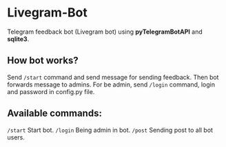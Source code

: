 # Livegram-Bot
Telegram feedback bot (Livegram bot) using **pyTelegramBotAPI** and **sqlite3**.
## How bot works?
Send `/start` command and send message for sending feedback. Then bot forwards message to admins. For be admin, send `/login` command, login and password in config.py file.
## Available commands:
`/start` Start bot.
`/login` Being admin in bot.
`/post`  Sending post to all bot users.
